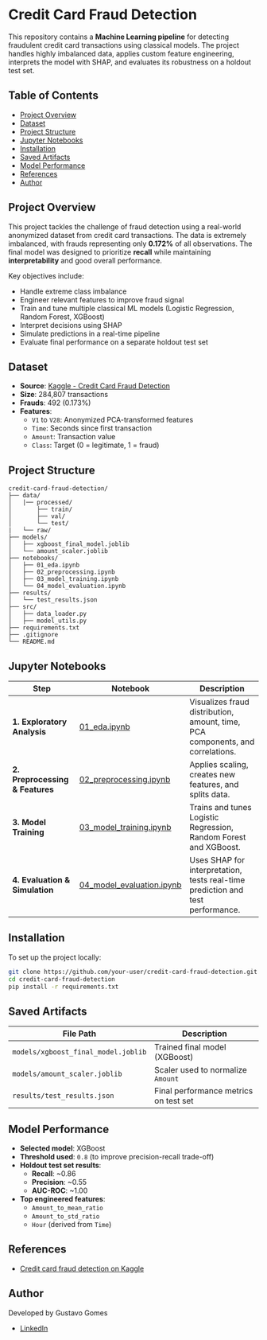 # Credit Card Fraud Detection

This repository contains a **Machine Learning pipeline** for detecting fraudulent credit card transactions using classical models. The project handles highly imbalanced data, applies custom feature engineering, interprets the model with SHAP, and evaluates its robustness on a holdout test set.

## Table of Contents

- [Project Overview](#project-overview)
- [Dataset](#dataset)
- [Project Structure](#project-structure)
- [Jupyter Notebooks](#jupyter-notebooks)
- [Installation](#installation)
- [Saved Artifacts](#saved-artifacts)
- [Model Performance](#model-performance)
- [References](#references)
- [Author](#author)

## Project Overview

This project tackles the challenge of fraud detection using a real-world anonymized dataset from credit card transactions. The data is extremely imbalanced, with frauds representing only **0.172%** of all observations. The final model was designed to prioritize **recall** while maintaining **interpretability** and good overall performance.

Key objectives include:

- Handle extreme class imbalance
- Engineer relevant features to improve fraud signal
- Train and tune multiple classical ML models (Logistic Regression, Random Forest, XGBoost)
- Interpret decisions using SHAP
- Simulate predictions in a real-time pipeline
- Evaluate final performance on a separate holdout test set

## Dataset

- **Source**: [Kaggle - Credit Card Fraud Detection](https://www.kaggle.com/mlg-ulb/creditcardfraud)
- **Size**: 284,807 transactions
- **Frauds**: 492 (0.173%)
- **Features**:
  - `V1` to `V28`: Anonymized PCA-transformed features
  - `Time`: Seconds since first transaction
  - `Amount`: Transaction value
  - `Class`: Target (0 = legitimate, 1 = fraud)

## Project Structure

```
credit-card-fraud-detection/
├── data/
│   |── processed/
│       ├── train/
│       ├── val/
│       └── test/
|   └── raw/
├── models/
│   ├── xgboost_final_model.joblib
│   └── amount_scaler.joblib
├── notebooks/
│   ├── 01_eda.ipynb
│   ├── 02_preprocessing.ipynb
│   ├── 03_model_training.ipynb
│   └── 04_model_evaluation.ipynb
├── results/
│   └── test_results.json
├── src/
│   ├── data_loader.py
│   ├── model_utils.py
├── requirements.txt
├── .gitignore
└── README.md
```

## Jupyter Notebooks

| Step                            | Notebook                                                         | Description                                                                   |
| ------------------------------- | ---------------------------------------------------------------- | ----------------------------------------------------------------------------- |
| **1. Exploratory Analysis**     | [01_eda.ipynb](notebooks/01_eda.ipynb)                           | Visualizes fraud distribution, amount, time, PCA components, and correlations. |
| **2. Preprocessing & Features** | [02_preprocessing.ipynb](notebooks/02_preprocessing.ipynb)       | Applies scaling, creates new features, and splits data.                        |
| **3. Model Training**           | [03_model_training.ipynb](notebooks/03_model_training.ipynb)     | Trains and tunes Logistic Regression, Random Forest and XGBoost.               |
| **4. Evaluation & Simulation**  | [04_model_evaluation.ipynb](notebooks/04_model_evaluation.ipynb) | Uses SHAP for interpretation, tests real-time prediction and test performance. |

## Installation

To set up the project locally:

```bash
git clone https://github.com/your-user/credit-card-fraud-detection.git
cd credit-card-fraud-detection
pip install -r requirements.txt
```

## Saved Artifacts

| File Path                           | Description                           |
| ----------------------------------- | ------------------------------------- |
| `models/xgboost_final_model.joblib` | Trained final model (XGBoost)         |
| `models/amount_scaler.joblib`       | Scaler used to normalize `Amount`     |
| `results/test_results.json`         | Final performance metrics on test set |

## Model Performance

- **Selected model**: XGBoost
- **Threshold used**: `0.8` (to improve precision-recall trade-off)
- **Holdout test set results**:
  - **Recall**: ~0.86
  - **Precision**: ~0.55
  - **AUC-ROC**: ~1.00
- **Top engineered features**:
  - `Amount_to_mean_ratio`
  - `Amount_to_std_ratio`
  - `Hour` (derived from `Time`)

## References

- [Credit card fraud detection on Kaggle](https://www.kaggle.com/mlg-ulb/creditcardfraud)

## Author

Developed by Gustavo Gomes

- [LinkedIn](https://www.linkedin.com/in/gustavo-gomes-581975333/)

